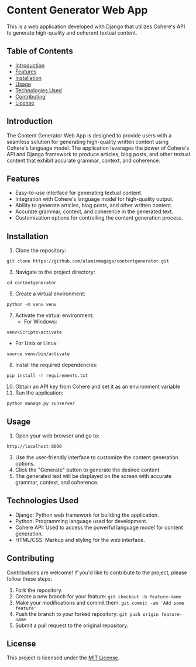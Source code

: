 # Content Generator Web App

This is a web application developed with Django that utilizes Cohere's API to generate high-quality and coherent textual content.

## Table of Contents
- [Introduction](#introduction)
- [Features](#features)
- [Installation](#installation)
- [Usage](#usage)
- [Technologies Used](#technologies-used)
- [Contributing](#contributing)
- [License](#license)

## Introduction
The Content Generator Web App is designed to provide users with a seamless solution for generating high-quality written content using Cohere's language model. The application leverages the power of Cohere's API and Django framework to produce articles, blog posts, and other textual content that exhibit accurate grammar, context, and coherence.

## Features
- Easy-to-use interface for generating textual content.
- Integration with Cohere's language model for high-quality output.
- Ability to generate articles, blog posts, and other written content.
- Accurate grammar, context, and coherence in the generated text.
- Customization options for controlling the content generation process.

## Installation
1. Clone the repository: 
```
git clone https://github.com/alaminmagaga/contentgenerator.git
```
3. Navigate to the project directory: 
```
cd contentgenerator
```
5. Create a virtual environment: 
```
python -m venv venv
```
7. Activate the virtual environment:
   - For Windows: 
  ```
  venv\Scripts\activate
  ```
   - For Unix or Linux:
   ```
   source venv/bin/activate
   ```
8. Install the required dependencies: 
```
pip install -r requirements.txt
```
10. Obtain an API key from Cohere and set it as an environment variable
11. Run the application: 
```
python manage.py runserver
```

## Usage
1. Open your web browser and go to: 
```
http://localhost:8000
```
3. Use the user-friendly interface to customize the content generation options.
4. Click the "Generate" button to generate the desired content.
5. The generated text will be displayed on the screen with accurate grammar, context, and coherence.

## Technologies Used
- Django: Python web framework for building the application.
- Python: Programming language used for development.
- Cohere API: Used to access the powerful language model for content generation.
- HTML/CSS: Markup and styling for the web interface.

## Contributing
Contributions are welcome! If you'd like to contribute to the project, please follow these steps:
1. Fork the repository.
2. Create a new branch for your feature: `git checkout -b feature-name`
3. Make your modifications and commit them: `git commit -am 'Add some feature'`
4. Push the branch to your forked repository: `git push origin feature-name`
5. Submit a pull request to the original repository.

## License
This project is licensed under the [MIT License](LICENSE).
